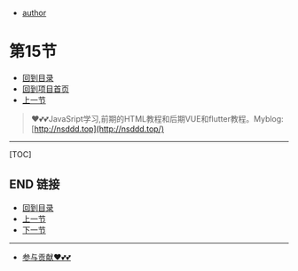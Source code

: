 + [author](https://github.com/3293172751)
# 第15节
+ [回到目录](../README.md)
+ [回到项目首页](../../README.md)
+ [上一节](14.md)
> ❤️💕💕JavaSript学习,前期的HTML教程和后期VUE和flutter教程。Myblog:[http://nsddd.top](http://nsddd.top/)
---
[TOC]





## END 链接
+ [回到目录](../README.md)
+ [上一节](14.md)
+ [下一节](16.md)
---
+ [参与贡献❤️💕💕](https://github.com/3293172751/CS_COURSE/blob/master/Git/git-contributor.md)
